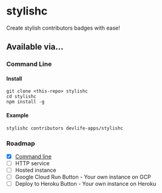 # stylishc

Create stylish contributors badges with ease!

## Available via...

### Command Line

#### Install

```shell
git clone <this-repo> stylishc
cd stylishc
npm install -g
```

#### Example

```shell
stylishc contributors devlife-apps/stylishc
```

### Roadmap

- [x] [Command line](#command-line)
- [ ] HTTP service
- [ ] Hosted instance
- [ ] Google Cloud Run Button - Your own instance on GCP
- [ ] Deploy to Heroku Button - Your own instance on Heroku